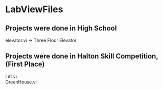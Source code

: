 # LabViewFiles

<h2>Projects were done in High School</h2>
elevator.vi -> Three Floor Elevator

<h2>Projects were done in Halton Skill Competition, (First Place)</h2>
Lift.vi
<br>GreenHouse.vi
